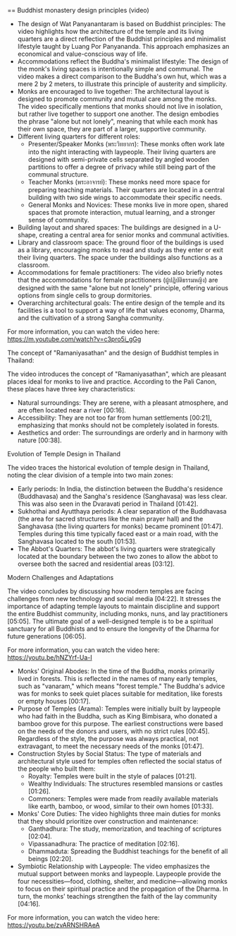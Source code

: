 == Buddhist monastery design principles (video)

 * The design of Wat Panyanantaram is based on Buddhist principles: The video highlights how the architecture of the temple and its living quarters are a direct reflection of the Buddhist principles and minimalist lifestyle taught by Luang Por Panyananda. This approach emphasizes an economical and value-conscious way of life.
 * Accommodations reflect the Buddha's minimalist lifestyle: The design of the monk's living spaces is intentionally simple and communal. The video makes a direct comparison to the Buddha's own hut, which was a mere 2 by 2 meters, to illustrate this principle of austerity and simplicity.
 * Monks are encouraged to live together: The architectural layout is designed to promote community and mutual care among the monks. The video specifically mentions that monks should not live in isolation, but rather live together to support one another. The design embodies the phrase "alone but not lonely", meaning that while each monk has their own space, they are part of a larger, supportive community.
 * Different living quarters for different roles:
   * Presenter/Speaker Monks (พระวิทยากร): These monks often work late into the night interacting with laypeople. Their living quarters are designed with semi-private cells separated by angled wooden partitions to offer a degree of privacy while still being part of the communal structure.
   * Teacher Monks (พระอาจารย์): These monks need more space for preparing teaching materials. Their quarters are located in a central building with two side wings to accommodate their specific needs.
   * General Monks and Novices: These monks live in more open, shared spaces that promote interaction, mutual learning, and a stronger sense of community.
 * Building layout and shared spaces: The buildings are designed in a U-shape, creating a central area for senior monks and communal activities.
 * Library and classroom space: The ground floor of the buildings is used as a library, encouraging monks to read and study as they enter or exit their living quarters. The space under the buildings also functions as a classroom.
 * Accommodations for female practitioners: The video also briefly notes that the accommodations for female practitioners (ผู้ปฏิบัติธรรมหญิง) are designed with the same "alone but not lonely" principle, offering various options from single cells to group dormitories.
 * Overarching architectural goals: The entire design of the temple and its facilities is a tool to support a way of life that values economy, Dharma, and the cultivation of a strong Sangha community.

For more information, you can watch the video here: https://m.youtube.com/watch?v=c3pro5i_gGg


The concept of "Ramaniyasathan" and the design of Buddhist temples in Thailand:

The video introduces the concept of "Ramaniyasathan", which are pleasant places ideal for monks to live and practice. According to the Pali Canon, these places have three key characteristics:
 * Natural surroundings: They are serene, with a pleasant atmosphere, and are often located near a river [00:16].
 * Accessibility: They are not too far from human settlements [00:21], emphasizing that monks should not be completely isolated in forests.
 * Aesthetics and order: The surroundings are orderly and in harmony with nature [00:38].

Evolution of Temple Design in Thailand

The video traces the historical evolution of temple design in Thailand, noting the clear division of a temple into two main zones:
 * Early periods: In India, the distinction between the Buddha's residence (Buddhavasa) and the Sangha's residence (Sanghavasa) was less clear. This was also seen in the Dvaravati period in Thailand [01:42].
 * Sukhothai and Ayutthaya periods: A clear separation of the Buddhavasa (the area for sacred structures like the main prayer hall) and the Sanghavasa (the living quarters for monks) became prominent [01:47]. Temples during this time typically faced east or a main road, with the Sanghavasa located to the south [01:53].
 * The Abbot's Quarters: The abbot's living quarters were strategically located at the boundary between the two zones to allow the abbot to oversee both the sacred and residential areas [03:12].

Modern Challenges and Adaptations

The video concludes by discussing how modern temples are facing challenges from new technology and social media [04:22]. It stresses the importance of adapting temple layouts to maintain discipline and support the entire Buddhist community, including monks, nuns, and lay practitioners [05:05]. The ultimate goal of a well-designed temple is to be a spiritual sanctuary for all Buddhists and to ensure the longevity of the Dharma for future generations [06:05].

For more information, you can watch the video here: https://youtu.be/hNZYrf-Ua-I



 * Monks' Original Abodes: In the time of the Buddha, monks primarily lived in forests. This is reflected in the names of many early temples, such as "vanaram," which means "forest temple." The Buddha's advice was for monks to seek quiet places suitable for meditation, like forests or empty houses [00:17].
 * Purpose of Temples (Arama): Temples were initially built by laypeople who had faith in the Buddha, such as King Bimbisara, who donated a bamboo grove for this purpose. The earliest constructions were based on the needs of the donors and users, with no strict rules [00:45]. Regardless of the style, the purpose was always practical, not extravagant, to meet the necessary needs of the monks [01:47].
 * Construction Styles by Social Status: The type of materials and architectural style used for temples often reflected the social status of the people who built them:
   * Royalty: Temples were built in the style of palaces [01:21].
   * Wealthy Individuals: The structures resembled mansions or castles [01:26].
   * Commoners: Temples were made from readily available materials like earth, bamboo, or wood, similar to their own homes [01:33].
 * Monks' Core Duties: The video highlights three main duties for monks that they should prioritize over construction and maintenance:
   * Ganthadhura: The study, memorization, and teaching of scriptures [02:04].
   * Vipassanadhura: The practice of meditation [02:16].
   * Dhammaduta: Spreading the Buddhist teachings for the benefit of all beings [02:20].
 * Symbiotic Relationship with Laypeople: The video emphasizes the mutual support between monks and laypeople. Laypeople provide the four necessities—food, clothing, shelter, and medicine—allowing monks to focus on their spiritual practice and the propagation of the Dharma. In turn, the monks' teachings strengthen the faith of the lay community [04:16].

For more information, you can watch the video here: https://youtu.be/zvARNSHRAeA
